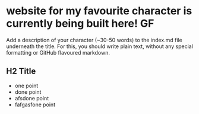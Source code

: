 # website for my favourite character is currently being built here! GF
Add a description of your character (~30-50 words) to the index.md file underneath the title. For this, you should write plain text, without any special formatting or GitHub flavoured markdown.

## H2 Title 

- one point 
- done point 
- afsdone point 
- fafgasfone point 


